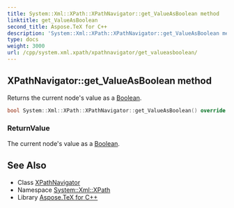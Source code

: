```yaml
---
title: System::Xml::XPath::XPathNavigator::get_ValueAsBoolean method
linktitle: get_ValueAsBoolean
second_title: Aspose.TeX for C++
description: 'System::Xml::XPath::XPathNavigator::get_ValueAsBoolean method. Returns the current node''s value as a Boolean in C++.'
type: docs
weight: 3000
url: /cpp/system.xml.xpath/xpathnavigator/get_valueasboolean/
---
```

## XPathNavigator::get_ValueAsBoolean method


Returns the current node's value as a [Boolean](../../../system/boolean/).

```cpp
bool System::Xml::XPath::XPathNavigator::get_ValueAsBoolean() override
```


### ReturnValue

The current node's value as a [Boolean](../../../system/boolean/).

## See Also

* Class [XPathNavigator](../)
* Namespace [System::Xml::XPath](../../)
* Library [Aspose.TeX for C++](../../../)
